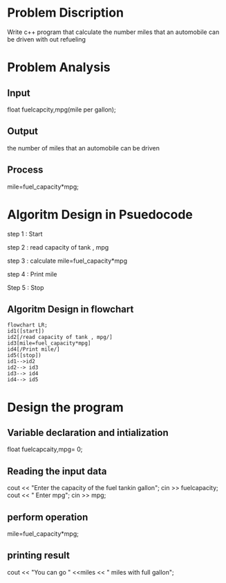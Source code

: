 # Problem Discription
Write c++ program that calculate the number miles that an automobile can be driven with out refueling
# Problem Analysis
## Input 
float fuelcapcity,mpg(mile per gallon);
## Output
the number of miles that an automobile can be driven
## Process
mile=fuel_capacity*mpg;
# Algoritm Design in Psuedocode
step 1 : Start

step 2 : read  capacity of tank , mpg

step 3 : calculate mile=fuel_capacity*mpg

step 4 : Print mile

Step 5 : Stop 
## Algoritm Design in flowchart
```mermaid
flowchart LR;
id1([start])
id2[/read capacity of tank , mpg/]
id3[mile=fuel_capacity*mpg]
id4[/Print mile/]
id5([stop])
id1-->id2
id2--> id3
id3--> id4
id4--> id5
```
# Design the program
## Variable declaration and intialization
float fuelcapcaity,mpg= 0;
## Reading the input data
cout << "Enter the capacity of the fuel tankin gallon";
cin >> fuelcapacity;
cout << " Enter mpg";
cin >> mpg;
## perform operation
mile=fuel_capacity*mpg;

## printing result
cout << "You can go " <<miles << " miles with full gallon";
